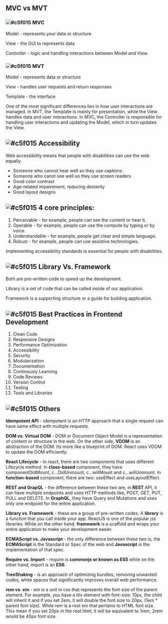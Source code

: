 ## MVC vs MVT

### ![#c5f015](https://placehold.co/15x15/c5f015/c5f015.png) MVC
Model - represents your data or structure

View - the GUI to represents data

Controller - logic and handling interactions between Model and View.

### ![#c5f015](https://placehold.co/15x15/c5f015/c5f015.png) MVT
Model - represents data or structure

View - handles user requests and return responses

Template - the interface


One of the most significant differences lies in how user interactions are managed. 
In MVT, the Template is mainly for presentation, while the View handles data and user interactions. In MVC, the Controller is responsible for handling user interactions and updating the Model, which in turn updates the View.

## ![#c5f015](https://placehold.co/15x15/c5f015/c5f015.png) Accessibility
Web accessibility means that people with disabilities can use the web equally.
- Someone who cannot hear well so they use captions
- Someone who canot see well so they use screen readers
- Good color contrast
- Age-related impairement, reducing dexterity
- Good layout designs

## ![#c5f015](https://placehold.co/15x15/c5f015/c5f015.png) 4 core principles:
1. Perceivable - for example, people can see the content or hear it.
2. Operable - for example, people can use the compute by typing or by voice.
3. Understandable - for example, people get clear and simple language.
4. Robust - for example, people can use assistive technologies.

Implementing accessibility standards is essential for people with disabilities.

## ![#c5f015](https://placehold.co/15x15/c5f015/c5f015.png) Library Vs. Framework
Both are pre-written code to speed up the development.

Library is a set of code that can be called inside of our application.

Framework is a supporting structure or a guide for building application.

## ![#c5f015](https://placehold.co/15x15/c5f015/c5f015.png) Best Practices in Frontend Development

1. Clean Code
2. Responsive Designs
3. Performance Optimization
4. Accessibility
5. Security
6. Modularization
7. Documentation
8. Continously Learning
9. Code Reviews
10. Version Control
11. Testing
12. Tools and Libraries

## ![#c5f015](https://placehold.co/15x15/c5f015/c5f015.png) Others

**Idempotent API** - idempotent is an HTTP approach that a single request can have same effect with multiple requests.

**DOM vs. Virtual DOM** - DOM or Document Object Model is a representation of content or structure in the web. On the other side, **VDOM** is an abstraction of the DOM. Its more like a blueprint of DOM. React uses VDOM to update the DOM efficiently.

**React Lifecycle** - In react, there are two components that uses different Lifecycle method. In **class-based** component, they have componentDidMount, c...DidUnmount, c...willMount and c...willUnmount. In **function-based** component, there are two: useEffect and useLayoutEffect.

**REST and GrapQL** - the difference between these two are, in **REST** API, it can have multiple endpoints and uses HTTP methods like, POST, GET, PUT, PULL and DELETE. In **GraphQL**, they have Query and Mutations and uses only one endpoint for the entire application.

**Library vs. Framework** - these are a group of pre-written codes. A **library** is a function that you call inside your app. ReactJS is one of the popular jss libraries. While on the other hand, **framework** is a scaffold and wraps your entire application to make your development easier.

**ECMAScript vs. Javascript** - the only difference between these two is, the **ECMAScript** is the Standard or Spec of the web and **Javascript** is the implementation of that spec.

**Require vs. Import** - require is **commonjs or known as ES5** while on the other hand, import is an **ES6**.

**TreeShaking** - is an approach of optimizing bundles, removing unwanted codes, white spaces that significantly improves overall web performance.

**rem vs. em** - em is a unit in css that represents the font size of the parent element. For example, you have a div element with font-size: 10px, the child will inherit it and if you set 2em, it will double the font size to 20px. (1em * parent font size). While rem is a root em that pertains to HTML font size. This mean if you set 20px in the root html, it will be equivalent to 1rem, 2rem would be 40px font size. 

